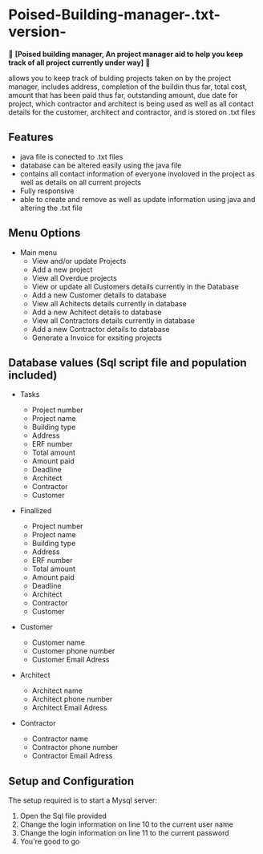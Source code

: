 # Poised-Building-manager-.txt-version-

🚀 **[Poised building manager, An project manager aid to help you keep track of all project currently under way]** 🚀

allows you to keep track of bulding projects taken on by the project manager, includes address, completion of the buildin thus far,
total cost, amount that has been paid thus far, outstanding amount, due date for project, which contractor and architect is being used
as well as all contact details for the customer, architect and contractor, and is stored on .txt files

## Features

* java file is conected to .txt files
* database can be altered easily using the java file
* contains all contact information of everyone involoved in the project as well as details on all current projects
* Fully responsive
* able to create and remove as well as update information using java and altering the .txt file

## Menu Options 

- Main menu
    - View and/or update Projects
    - Add a new project
    - View all Overdue projects
    - View or update all Customers details currently in the Database
    - Add a new Customer details to database
    - View all Achitects details currently in database
    - Add a new Achitect details to database
    - View all Contractors details currently in database
    - Add a new Contractor details to database
    - Generate a Invoice for exsiting projects

## Database values (Sql script file and population included)
- Tasks
  - Project number
  - Project name
  - Building type
  - Address
  - ERF number
  - Total amount
  - Amount paid
  - Deadline
  - Architect
  - Contractor
  - Customer
    
- Finallized
  - Project number
  - Project name
  - Building type
  - Address
  - ERF number
  - Total amount
  - Amount paid
  - Deadline
  - Architect
  - Contractor
  - Customer

- Customer
  - Customer name
  - Customer phone number
  - Customer Email Adress

- Architect
  - Architect name
  - Architect phone number
  - Architect Email Adress

- Contractor
  - Contractor name
  - Contractor phone number
  - Contractor Email Adress
 
## Setup and Configuration

The setup required is to start a Mysql server:
1. Open the Sql file provided
2. Change the login information on line 10 to the current user name
3. Change the login information on line 11 to the current password
4. You're good to go
